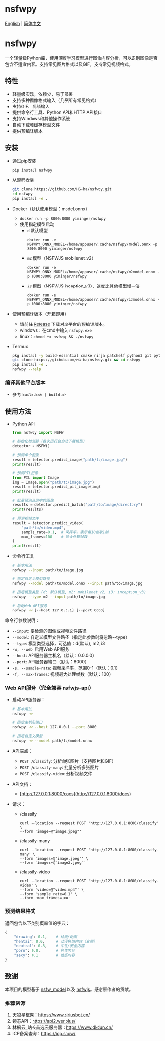 # nsfwpy

[English](README_EN.md) | [简体中文](README.md)

# nsfwpy
一个轻量级Python库，使用深度学习模型进行图像内容分析，可以识别图像是否包含不适宜内容。支持常见图片格式以及GIF，支持常见视频格式。

## 特性

- 轻量级实现，依赖少，易于部署
- 支持多种图像格式输入（几乎所有常见格式）
- 支持GIF、视频输入
- 提供命令行工具、Python API和HTTP API接口
- 支持Windows和其他操作系统
- 自动下载和缓存模型文件
- 提供预编译版本

## 安装

- 通过pip安装

    ```bash
    pip install nsfwpy
    ```

- 从源码安装

    ```bash
    git clone https://github.com/HG-ha/nsfwpy.git
    cd nsfwpy
    pip install -e .
    ```
    
- Docker（默认使用模型：model.onnx）
    - `docker run -p 8000:8000 yiminger/nsfwpy`
    - 使用指定模型启动
        - `d` 默认模型
            ```
            docker run -e NSFWPY_ONNX_MODEL=/home/appuser/.cache/nsfwpy/model.onnx -p 8000:8000 yiminger/nsfwpy
            ```
        - `m2` 模型（NSFWJS mobilenet_v2）
            ```
            docker run -e NSFWPY_ONNX_MODEL=/home/appuser/.cache/nsfwpy/m2model.onnx -p 8000:8000 yiminger/nsfwpy
            ```
        - `i3` 模型（NSFWJS inception_v3），速度比其他模型慢一倍
            ```
            docker run -e NSFWPY_ONNX_MODEL=/home/appuser/.cache/nsfwpy/i3model.onnx -p 8000:8000 yiminger/nsfwpy
            ```

- 使用预编译版本（开箱即用）
    - 请前往 [Release](https://github.com/HG-ha/nsfwpy/releases) 下载对应平台的预编译版本。
    - windows：在cmd中输入 `nsfwpy.exe`
    - linux：`chmod +x nsfwpy && ./nsfwpy`

- Termux
    ```bash
    pkg install -y build-essential cmake ninja patchelf python3 git python-pip python-onnxruntime python-pillow rust
    git clone https://github.com/HG-ha/nsfwpy.git && cd nsfwpy
    pip install -e .
    nsfwpy --help
    ```

### 编译其他平台版本
- 参考 `build.bat | build.sh`


## 使用方法

- Python API

    ```python
    from nsfwpy import NSFW

    # 初始化检测器（首次运行会自动下载模型）
    detector = NSFW()

    # 预测单个图像
    result = detector.predict_image("path/to/image.jpg")
    print(result)

    # 预测PIL图像
    from PIL import Image
    img = Image.open("path/to/image.jpg")
    result = detector.predict_pil_image(img)
    print(result)

    # 批量预测目录中的图像
    results = detector.predict_batch("path/to/image/directory")
    print(results)

    # 预测视频文件
    result = detector.predict_video(
        "path/to/video.mp4",
        sample_rate=0.1,  # 采样率，表示每10帧取1帧
        max_frames=100    # 最大处理帧数
    )
    print(result)
    ```

- 命令行工具

    ```bash
    # 基本用法
    nsfwpy --input path/to/image.jpg

    # 指定自定义模型路径
    nsfwpy --model path/to/model.onnx --input path/to/image.jpg

    # 指定模型类型 (d: 默认模型, m2: mobilenet_v2, i3: inception_v3)
    nsfwpy --type m2 --input path/to/image.jpg

    # 启动Web API服务
    nsfwpy -w [--host 127.0.0.1] [--port 8080]
    ```

命令行参数说明：
- `--input`: 要检测的图像或视频文件路径
- `--model`: 自定义模型文件路径（指定此参数时将忽略--type）
- `--type`: 模型类型选择，可选值：d(默认), m2, i3
- `-w, --web`: 启用Web API服务
- `--host`: API服务器主机名（默认：0.0.0.0）
- `--port`: API服务器端口（默认：8000）
- `-s, --sample-rate`: 视频采样率，范围0-1（默认：0.1）
- `-f, --max-frames`: 视频最大处理帧数（默认：100）

### Web API服务（完全兼容 nsfwjs-api）

- 启动API服务器：

    ```bash
    # 基本用法
    nsfwpy -w

    # 指定主机和端口
    nsfwpy -w --host 127.0.0.1 --port 8080

    # 指定自定义模型
    nsfwpy -w --model path/to/model.onnx
    ```

- API端点：
    - `POST /classify`: 分析单张图片（支持图片和GIF）
    - `POST /classify-many`: 批量分析多张图片
    - `POST /classify-video`: 分析视频文件

- API文档：
    - [http://127.0.0.1:8000/docs](http://127.0.0.1:8000/docs)

- 请求：
    - /classify
        ```
        curl --location --request POST 'http://127.0.0.1:8000/classify' \
        --form 'image=@"image.jpeg"'
        ```
    - /classify-many
        ```
        curl --location --request POST 'http://127.0.0.1:8000/classify-many' \
        --form 'images=@"image.jpeg"' \
        --form 'images=@"image2.jpeg"'
        ```
    - /classify-video
        ```
        curl --location --request POST 'http://127.0.0.1:8000/classify-video' \
        --form 'video=@"video.mp4"' \
        --form 'sample_rate=0.1' \
        --form 'max_frames=100'
        ```

### 预测结果格式

返回包含以下类别概率值的字典：
```python
{
    "drawing": 0.1,    # 绘画/动画
    "hentai": 0.0,     # 动漫色情内容（変態）
    "neutral": 0.8,    # 中性/安全内容
    "porn": 0.0,       # 色情内容
    "sexy": 0.1        # 性感内容
}
```

## 致谢

本项目的模型基于 [nsfw_model](https://github.com/GantMan/nsfw_model) 以及 [nsfwjs](https://github.com/infinitered/nsfwjs)。感谢原作者的贡献。

### 推荐资源
1.  天狼星框架：<https://www.siriusbot.cn/>
2.  镜芯API：<https://api2.wer.plus/>
3.  林枫云_站长首选云服务器：<https://www.dkdun.cn/>
4.  ICP备案查询：<https://icp.show/>